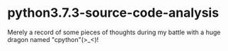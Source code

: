 # python3.7.3-source-code-analysis
Merely a record of some pieces of thoughts during my battle with a huge dragon named "cpython"(>_&lt;)!
